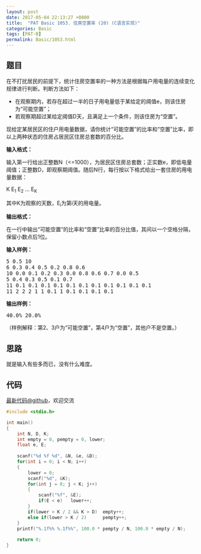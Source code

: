 ```yaml
---
layout: post
date: 2017-05-04 22:13:27 +0800
title:  "PAT Basic 1053. 住房空置率 (20) (C语言实现)"
categories: Basic
tags: [PAT-B]
permalink: Basic/1053.html
---
```


## 题目

<div id="problemContent">
<p>
在不打扰居民的前提下，统计住房空置率的一种方法是根据每户用电量的连续变化规律进行判断。判断方法如下：
</p>
<ul>
<li> 在观察期内，若存在超过一半的日子用电量低于某给定的阈值e，则该住房为“可能空置”；
<li> 若观察期超过某给定阈值D天，且满足上一个条件，则该住房为“空置”。
</li></li></ul>
<p>现给定某居民区的住户用电量数据，请你统计“可能空置”的比率和“空置”比率，即以上两种状态的住房占居民区住房总套数的百分比。
</p>
<p><b>
输入格式：
</b></p>
<p>
输入第一行给出正整数N（&lt;=1000），为居民区住房总套数；正实数e，即低电量阈值；正整数D，即观察期阈值。随后N行，每行按以下格式给出一套住房的用电量数据：
</p>
<p>
K E<sub>1</sub> E<sub>2</sub> ... E<sub>K</sub>
</p>
<p>
其中K为观察的天数，E<sub>i</sub>为第i天的用电量。
</p>
<p><b>
输出格式：
</b></p>
<p>
在一行中输出“可能空置”的比率和“空置”比率的百分比值，其间以一个空格分隔，保留小数点后1位。
</p>
<b>输入样例：</b><pre>
5 0.5 10
6 0.3 0.4 0.5 0.2 0.8 0.6
10 0.0 0.1 0.2 0.3 0.0 0.8 0.6 0.7 0.0 0.5
5 0.4 0.3 0.5 0.1 0.7
11 0.1 0.1 0.1 0.1 0.1 0.1 0.1 0.1 0.1 0.1 0.1
11 2 2 2 1 1 0.1 1 0.1 0.1 0.1 0.1
</pre>
<b>输出样例：</b><pre>
40.0% 20.0%
</pre>
<p>
（样例解释：第2、3户为“可能空置”，第4户为“空置”，其他户不是空置。）
</p>
</div>

## 思路


就是输入有些多而已，没有什么难度。

## 代码

[最新代码@github](https://github.com/OliverLew/PAT/blob/master/PATBasic/1053.c)，欢迎交流
```c
#include <stdio.h>

int main()
{
    int N, D, K;
    int empty = 0, pempty = 0, lower;
    float e, E;
    
    scanf("%d %f %d", &N, &e, &D);
    for(int i = 0; i < N; i++)
    {
        lower = 0;
        scanf("%d", &K);
        for(int j = 0; j < K; j++)
        {
            scanf("%f", &E);
            if(E < e)   lower++;
        }
        if(lower > K / 2 && K > D)  empty++;
        else if(lower > K / 2)      pempty++;   
    }
    printf("%.1f%% %.1f%%", 100.0 * pempty / N, 100.0 * empty / N);
    
    return 0;
}

```